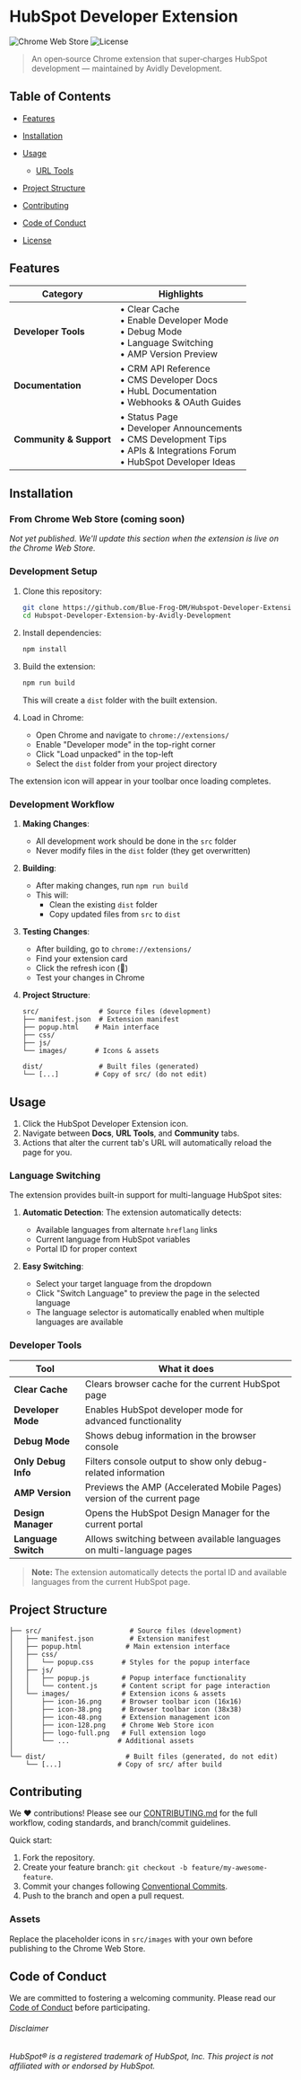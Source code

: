 # HubSpot Developer Extension

![Chrome Web Store](https://img.shields.io/chrome-web-store/v/PLACEHOLDER.svg?label=Chrome%20Web%20Store)
![License](https://img.shields.io/github/license/Blue-Frog-DM/Hubspot-Developer-Extension-by-Avidly-Development.svg)

> An open‑source Chrome extension that super‑charges HubSpot development — maintained by Avidly Development.

## Table of Contents

* [Features](#features)
* [Installation](#installation)
* [Usage](#usage)

  * [URL Tools](#url-tools)
* [Project Structure](#project-structure)
* [Contributing](#contributing)
* [Code of Conduct](#code-of-conduct)
* [License](#license)

## Features

| Category                    | Highlights                                                                                                        |
| --------------------------- | ----------------------------------------------------------------------------------------------------------------- |
| **Developer Tools**         | • Clear Cache<br>• Enable Developer Mode<br>• Debug Mode<br>• Language Switching<br>• AMP Version Preview         |
| **Documentation**          | • CRM API Reference<br>• CMS Developer Docs<br>• HubL Documentation<br>• Webhooks & OAuth Guides                  |
| **Community & Support**    | • Status Page<br>• Developer Announcements<br>• CMS Development Tips<br>• APIs & Integrations Forum<br>• HubSpot Developer Ideas |

## Installation

### From Chrome Web Store (coming soon)

*Not yet published. We'll update this section when the extension is live on the Chrome Web Store.*

### Development Setup

1. Clone this repository:
   ```bash
   git clone https://github.com/Blue-Frog-DM/Hubspot-Developer-Extension-by-Avidly-Development.git
   cd Hubspot-Developer-Extension-by-Avidly-Development
   ```

2. Install dependencies:
   ```bash
   npm install
   ```

3. Build the extension:
   ```bash
   npm run build
   ```
   This will create a `dist` folder with the built extension.

4. Load in Chrome:
   - Open Chrome and navigate to `chrome://extensions/`
   - Enable "Developer mode" in the top-right corner
   - Click "Load unpacked" in the top-left
   - Select the `dist` folder from your project directory

The extension icon will appear in your toolbar once loading completes.

### Development Workflow

1. **Making Changes**:
   - All development work should be done in the `src` folder
   - Never modify files in the `dist` folder (they get overwritten)

2. **Building**:
   - After making changes, run `npm run build`
   - This will:
     - Clean the existing `dist` folder
     - Copy updated files from `src` to `dist`

3. **Testing Changes**:
   - After building, go to `chrome://extensions/`
   - Find your extension card
   - Click the refresh icon (🔄)
   - Test your changes in Chrome

4. **Project Structure**:
   ```
   src/               # Source files (development)
   ├── manifest.json  # Extension manifest
   ├── popup.html    # Main interface
   ├── css/         
   ├── js/          
   └── images/       # Icons & assets
   
   dist/              # Built files (generated)
   └── [...]         # Copy of src/ (do not edit)

## Usage

1. Click the HubSpot Developer Extension icon.
2. Navigate between **Docs**, **URL Tools**, and **Community** tabs.
3. Actions that alter the current tab's URL will automatically reload the page for you.

### Language Switching

The extension provides built-in support for multi-language HubSpot sites:

1. **Automatic Detection**: The extension automatically detects:
   - Available languages from alternate `hreflang` links
   - Current language from HubSpot variables
   - Portal ID for proper context

2. **Easy Switching**: 
   - Select your target language from the dropdown
   - Click "Switch Language" to preview the page in the selected language
   - The language selector is automatically enabled when multiple languages are available

### Developer Tools

| Tool                  | What it does                                                                |
| --------------------- | -------------------------------------------------------------------------- |
| **Clear Cache**       | Clears browser cache for the current HubSpot page                          |
| **Developer Mode**    | Enables HubSpot developer mode for advanced functionality                   |
| **Debug Mode**        | Shows debug information in the browser console                             |
| **Only Debug Info**   | Filters console output to show only debug-related information              |
| **AMP Version**       | Previews the AMP (Accelerated Mobile Pages) version of the current page    |
| **Design Manager**    | Opens the HubSpot Design Manager for the current portal                    |
| **Language Switch**   | Allows switching between available languages on multi-language pages        |

> **Note:** The extension automatically detects the portal ID and available languages from the current HubSpot page.

## Project Structure

```
├── src/                      # Source files (development)
│   ├── manifest.json         # Extension manifest
│   ├── popup.html           # Main extension interface
│   ├── css/
│   │   └── popup.css       # Styles for the popup interface
│   ├── js/
│   │   ├── popup.js        # Popup interface functionality
│   │   └── content.js      # Content script for page interaction
│   └── images/             # Extension icons & assets
│       ├── icon-16.png     # Browser toolbar icon (16x16)
│       ├── icon-38.png     # Browser toolbar icon (38x38)
│       ├── icon-48.png     # Extension management icon
│       ├── icon-128.png    # Chrome Web Store icon
│       ├── logo-full.png   # Full extension logo
│       └── ...            # Additional assets
│
└── dist/                    # Built files (generated, do not edit)
    └── [...]              # Copy of src/ after build
```

## Contributing

We ❤️ contributions! Please see our [CONTRIBUTING.md](./CONTRIBUTING.md) for the full workflow, coding standards, and branch/commit guidelines.

Quick start:

1. Fork the repository.
2. Create your feature branch: `git checkout -b feature/my-awesome-feature`.
3. Commit your changes following [Conventional Commits](https://www.conventionalcommits.org/).
4. Push to the branch and open a pull request.

### Assets

Replace the placeholder icons in `src/images` with your own before publishing to the Chrome Web Store.

## Code of Conduct

We are committed to fostering a welcoming community. Please read our [Code of Conduct](./CODE_OF_CONDUCT.md) before participating.

###### Disclaimer

*HubSpot® is a registered trademark of HubSpot, Inc. This project is not affiliated with or endorsed by HubSpot.*
